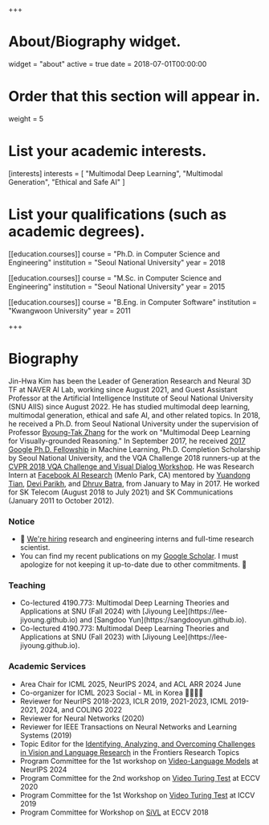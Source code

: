 +++
# About/Biography widget.
widget = "about"
active = true
date = 2018-07-01T00:00:00

# Order that this section will appear in.
weight = 5

# List your academic interests.
[interests]
  interests = [
    "Multimodal Deep Learning",
    "Multimodal Generation",
    "Ethical and Safe AI"
  ]

# List your qualifications (such as academic degrees).
[[education.courses]]
  course = "Ph.D. in Computer Science and Engineering"
  institution = "Seoul National University"
  year = 2018

[[education.courses]]
  course = "M.Sc. in Computer Science and Engineering"
  institution = "Seoul National University"
  year = 2015

[[education.courses]]
  course = "B.Eng. in Computer Software"
  institution = "Kwangwoon University"
  year = 2011
 
+++

# Biography

Jin-Hwa Kim has been the Leader of Generation Research and Neural 3D TF at NAVER AI Lab, working since August 2021, and Guest Assistant Professor at the Artificial Intelligence Institute of Seoul National University (SNU AIIS) since August 2022. He has studied multimodal deep learning, multimodal generation, ethical and safe AI, and other related topics. In 2018, he received a Ph.D. from Seoul National University under the supervision of Professor [Byoung-Tak Zhang](https://bi.snu.ac.kr/~btzhang/) for the work on "Multimodal Deep Learning for Visually-grounded Reasoning." In September 2017, he received [2017 Google Ph.D. Fellowship](https://ai.googleblog.com/2017/09/highlights-from-annual-google-phd.html) in Machine Learning, Ph.D. Completion Scholarship by Seoul National University, and the VQA Challenge 2018 runners-up at the [CVPR 2018 VQA Challenge and Visual Dialog Workshop](https://visualqa.org/workshop_2018.html). He was Research Intern at [Facebook AI Research](https://research.fb.com/category/facebook-ai-research/) (Menlo Park, CA) mentored by [Yuandong Tian](http://yuandong-tian.com), [Devi Parikh](https://www.cc.gatech.edu/~parikh/), and [Dhruv Batra](https://www.cc.gatech.edu/~dbatra/), from January to May in 2017. He worked for SK Telecom (August 2018 to July 2021) and SK Communications (January 2011 to October 2012).
<!-- In 2015, he received a Master of Science in Engineering degree from Seoul National University and, in 2011, a Bachelor of Engineering degree from Kwangwoon University (summa cum laude). -->
<h3>Notice</h3>
<ul>
  <li>
    📣 <a href="https://naver-career.gitbook.io/en/positions/ai-ml/generation-research">We're hiring</a> research and engineering interns and full-time research scientist.
  </li>
  <li>
    You can find my recent publications on my <a href="https://scholar.google.com/citations?&user=3f2wPekAAAAJ&view_op=list_works&sortby=pubdate">Google Scholar</a>. I must apologize for not keeping it up-to-date due to other commitments. 🙏
  </li>
</ul>

<h3>Teaching</h3>
<ul>
  <li>Co-lectured 4190.773: Multimodal Deep Learning Theories and Applications at SNU (Fall 2024) with [Jiyoung Lee](https://lee-jiyoung.github.io) and [Sangdoo Yun](https://sangdooyun.github.io).</li>
  <li>Co-lectured 4190.773: Multimodal Deep Learning Theories and Applications at SNU (Fall 2023) with [Jiyoung Lee](https://lee-jiyoung.github.io).</li>
</ul>

<h3>Academic Services</h3>
<ul>
  <li>Area Chair for ICML 2025, NeurIPS 2024, and ACL ARR 2024 June</li>
  <li>Co-organizer for ICML 2023 Social - ML in Korea 🤖🇰🇷🌺</li>
  <li>Reviewer for NeurIPS 2018-2023, ICLR 2019, 2021-2023, ICML 2019-2021, 2024, and COLING 2022</li>
  <li>Reviewer for Neural Networks (2020)</li>
  <li>Reviewer for IEEE Transactions on Neural Networks and Learning Systems (2019)</li>
  <li>Topic Editor for the <a href="https://www.frontiersin.org/research-topics/18532/identifying-analyzing-and-overcoming-challenges-in-vision-and-language-research">Identifying, Analyzing, and Overcoming Challenges in Vision and Language Research</a> in the Frontiers Research Topics</li>
  <li>Program Committee for the 1st workshop on <a href="https://video-and-language-workshop-2024.webflow.io">Video-Language Models</a> at NeurIPS 2024</li>
  <li>Program Committee for the 2nd workshop on <a href="https://dramaqa.snu.ac.kr/Workshop/2020">Video Turing Test</a> at ECCV 2020</li>
  <li>Program Committee for the 1st Workshop on <a href="https://videoturingtest.github.io">Video Turing Test</a> at ICCV 2019</li>
  <li>Program Committee for Workshop on <a href="https://sites.google.com/view/sivl/">SiVL</a> at ECCV 2018</li>
</ul>


